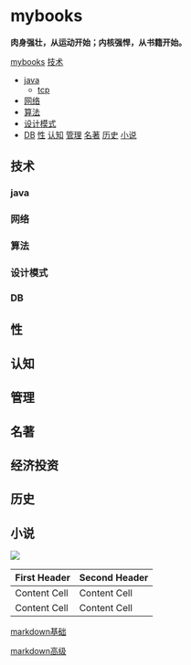 # mybooks

__肉身强壮，从运动开始；内核强悍，从书籍开始。__



[mybooks](#mybooks)
[技术](#技术)
   - [java](#java)
      - [tcp](#tcp)
   - [网络](#网络)
   - [算法](#算法)
   - [设计模式](#设计模式)
   - [DB](#DB)
[性](#性)
[认知](#认知)
[管理](#管理)
[名著](#名著)
[历史](#历史)
[小说](#小说)

## 技术
### java
### 网络
### 算法
### 设计模式
### DB
## 性
## 认知
## 管理
## 名著
## 经济投资
## 历史
## 小说

![](https://miro.medium.com/max/640/1*t-jmArgnKSggf-h4uZ2qew.webp)




| First Header  | Second Header |
| ------------- | ------------- |
| Content Cell  | Content Cell  |
| Content Cell  | Content Cell  |


[markdown基础](https://docs.github.com/cn/get-started/writing-on-github/getting-started-with-writing-and-formatting-on-github/basic-writing-and-formatting-syntax)

[markdown高级](https://docs.github.com/cn/get-started/writing-on-github/working-with-advanced-formatting/organizing-information-with-tables)
